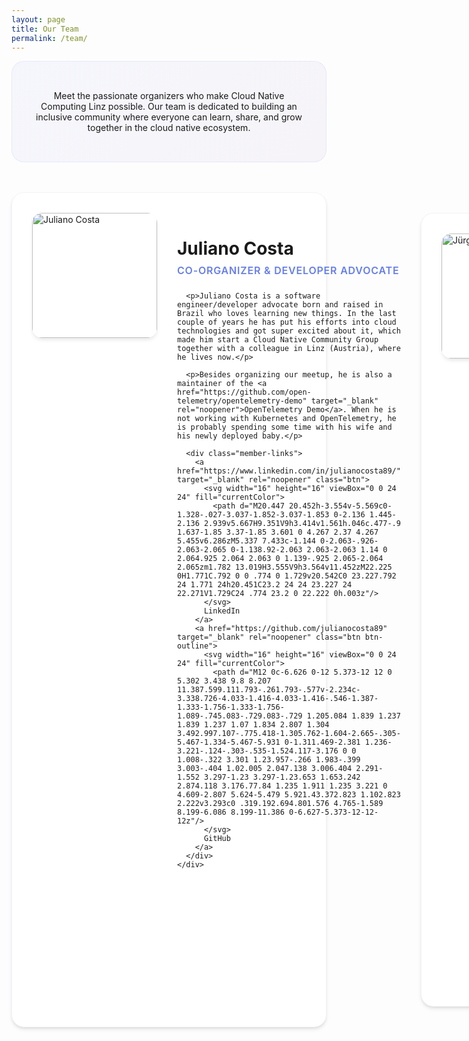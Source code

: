 ```yaml
---
layout: page
title: Our Team
permalink: /team/
---
```


<div class="team-intro">
  <p class="lead">Meet the passionate organizers who make Cloud Native Computing Linz possible. Our team is dedicated to building an inclusive community where everyone can learn, share, and grow together in the cloud native ecosystem.</p>
</div>

<div class="team-grid">
  <div class="team-member">
    <img src="{{ site.baseurl }}/images/juliano.jpg" alt="Juliano Costa" />
    <div class="member-info">
      <h3>Juliano Costa</h3>
      <div class="member-role">Co-Organizer & Developer Advocate</div>
      
      <p>Juliano Costa is a software engineer/developer advocate born and raised in Brazil who loves learning new things. In the last couple of years he has put his efforts into cloud technologies and got super excited about it, which made him start a Cloud Native Community Group together with a colleague in Linz (Austria), where he lives now.</p>
      
      <p>Besides organizing our meetup, he is also a maintainer of the <a href="https://github.com/open-telemetry/opentelemetry-demo" target="_blank" rel="noopener">OpenTelemetry Demo</a>. When he is not working with Kubernetes and OpenTelemetry, he is probably spending some time with his wife and his newly deployed baby.</p>
      
      <div class="member-links">
        <a href="https://www.linkedin.com/in/julianocosta89/" target="_blank" rel="noopener" class="btn">
          <svg width="16" height="16" viewBox="0 0 24 24" fill="currentColor">
            <path d="M20.447 20.452h-3.554v-5.569c0-1.328-.027-3.037-1.852-3.037-1.853 0-2.136 1.445-2.136 2.939v5.667H9.351V9h3.414v1.561h.046c.477-.9 1.637-1.85 3.37-1.85 3.601 0 4.267 2.37 4.267 5.455v6.286zM5.337 7.433c-1.144 0-2.063-.926-2.063-2.065 0-1.138.92-2.063 2.063-2.063 1.14 0 2.064.925 2.064 2.063 0 1.139-.925 2.065-2.064 2.065zm1.782 13.019H3.555V9h3.564v11.452zM22.225 0H1.771C.792 0 0 .774 0 1.729v20.542C0 23.227.792 24 1.771 24h20.451C23.2 24 24 23.227 24 22.271V1.729C24 .774 23.2 0 22.222 0h.003z"/>
          </svg>
          LinkedIn
        </a>
        <a href="https://github.com/julianocosta89" target="_blank" rel="noopener" class="btn btn-outline">
          <svg width="16" height="16" viewBox="0 0 24 24" fill="currentColor">
            <path d="M12 0c-6.626 0-12 5.373-12 12 0 5.302 3.438 9.8 8.207 11.387.599.111.793-.261.793-.577v-2.234c-3.338.726-4.033-1.416-4.033-1.416-.546-1.387-1.333-1.756-1.333-1.756-1.089-.745.083-.729.083-.729 1.205.084 1.839 1.237 1.839 1.237 1.07 1.834 2.807 1.304 3.492.997.107-.775.418-1.305.762-1.604-2.665-.305-5.467-1.334-5.467-5.931 0-1.311.469-2.381 1.236-3.221-.124-.303-.535-1.524.117-3.176 0 0 1.008-.322 3.301 1.23.957-.266 1.983-.399 3.003-.404 1.02.005 2.047.138 3.006.404 2.291-1.552 3.297-1.23 3.297-1.23.653 1.653.242 2.874.118 3.176.77.84 1.235 1.911 1.235 3.221 0 4.609-2.807 5.624-5.479 5.921.43.372.823 1.102.823 2.222v3.293c0 .319.192.694.801.576 4.765-1.589 8.199-6.086 8.199-11.386 0-6.627-5.373-12-12-12z"/>
          </svg>
          GitHub
        </a>
      </div>
    </div>
  </div>

  <div class="team-member">
    <img src="{{ site.baseurl }}/images/juergen.jpg" alt="Jürgen Etzlstorfer" />
    <div class="member-info">
      <h3>Jürgen Etzlstorfer</h3>
      <div class="member-role">Co-Organizer & Cloud Specialist</div>
      
      <p>Jürgen is an Application Innovation Specialist at Microsoft Austria, supporting Azure customers on their journey with Kubernetes, Containers, DevOps, GitHub, and other cloud native tools. He has been working in the industry in various roles including developer, researcher, product manager, and evangelist for over 10 years.</p>
      
      <p>Jürgen is a maintainer of the <a href="https://keptn.sh" target="_blank" rel="noopener">Keptn</a> open-source project and loves to share his experience with the community. He co-founded the Cloud-Native Computing Linz meetup to bring together like-minded professionals and foster knowledge sharing in the region.</p>
      
      <div class="member-links">
        <a href="https://www.linkedin.com/in/juergenetzlstorfer/" target="_blank" rel="noopener" class="btn">
          <svg width="16" height="16" viewBox="0 0 24 24" fill="currentColor">
            <path d="M20.447 20.452h-3.554v-5.569c0-1.328-.027-3.037-1.852-3.037-1.853 0-2.136 1.445-2.136 2.939v5.667H9.351V9h3.414v1.561h.046c.477-.9 1.637-1.85 3.37-1.85 3.601 0 4.267 2.37 4.267 5.455v6.286zM5.337 7.433c-1.144 0-2.063-.926-2.063-2.065 0-1.138.92-2.063 2.063-2.063 1.14 0 2.064.925 2.064 2.063 0 1.139-.925 2.065-2.064 2.065zm1.782 13.019H3.555V9h3.564v11.452zM22.225 0H1.771C.792 0 0 .774 0 1.729v20.542C0 23.227.792 24 1.771 24h20.451C23.2 24 24 23.227 24 22.271V1.729C24 .774 23.2 0 22.222 0h.003z"/>
          </svg>
          LinkedIn
        </a>
        <a href="https://jetzlstorfer.github.io" target="_blank" rel="noopener" class="btn btn-outline">
          <svg width="16" height="16" viewBox="0 0 24 24" fill="currentColor">
            <path d="M12 2C6.477 2 2 6.477 2 12s4.477 10 10 10 10-4.477 10-10S17.523 2 12 2zm-1 17.93c-3.94-.49-7-3.85-7-7.93 0-.62.08-1.21.21-1.79L9 15v1c0 1.1.9 2 2 2v1.93zm6.9-2.54c-.26-.81-1-1.39-1.9-1.39h-1v-3c0-.55-.45-1-1-1H8v-2h2c.55 0 1-.45 1-1V7h2c1.1 0 2-.9 2-2v-.41c2.93 1.19 5 4.06 5 7.41 0 2.08-.8 3.97-2.1 5.39z"/>
          </svg>
          Website
        </a>
        <a href="https://github.com/jetzlstorfer" target="_blank" rel="noopener" class="btn btn-outline">
          <svg width="16" height="16" viewBox="0 0 24 24" fill="currentColor">
            <path d="M12 0c-6.626 0-12 5.373-12 12 0 5.302 3.438 9.8 8.207 11.387.599.111.793-.261.793-.577v-2.234c-3.338.726-4.033-1.416-4.033-1.416-.546-1.387-1.333-1.756-1.333-1.756-1.089-.745.083-.729.083-.729 1.205.084 1.839 1.237 1.839 1.237 1.07 1.834 2.807 1.304 3.492.997.107-.775.418-1.305.762-1.604-2.665-.305-5.467-1.334-5.467-5.931 0-1.311.469-2.381 1.236-3.221-.124-.303-.535-1.524.117-3.176 0 0 1.008-.322 3.301 1.23.957-.266 1.983-.399 3.003-.404 1.02.005 2.047.138 3.006.404 2.291-1.552 3.297-1.23 3.297-1.23.653 1.653.242 2.874.118 3.176.77.84 1.235 1.911 1.235 3.221 0 4.609-2.807 5.624-5.479 5.921.43.372.823 1.102.823 2.222v3.293c0 .319.192.694.801.576 4.765-1.589 8.199-6.086 8.199-11.386 0-6.627-5.373-12-12-12z"/>
          </svg>
          GitHub
        </a>
      </div>
    </div>
  </div>
</div>

<div class="join-team-section">
  <div class="card">
    <h3>Want to Join Our Team?</h3>
    <p>We're always looking for passionate individuals who want to help grow the cloud native community in Linz. Whether you're interested in organizing events, speaking, or helping with logistics, we'd love to hear from you!</p>
    <div style="text-align: center; margin-top: 2rem;">
      <a href="https://forms.gle/9GPboKs4T5Yboq5c8" target="_blank" rel="noopener" class="btn btn-large">
        <svg width="20" height="20" viewBox="0 0 24 24" fill="currentColor">
          <path d="M12 2C6.48 2 2 6.48 2 12s4.48 10 10 10 10-4.48 10-10S17.52 2 12 2zm5 11h-4v4h-2v-4H7v-2h4V7h2v4h4v2z"/>
        </svg>
        Get Involved
      </a>
    </div>
  </div>
</div>

<style>
.team-intro {
  text-align: center;
  margin-bottom: 3rem;
  padding: 2rem;
  background: linear-gradient(135deg, rgba(102, 126, 234, 0.05) 0%, rgba(118, 75, 162, 0.05) 100%);
  border-radius: 20px;
  border: 1px solid rgba(102, 126, 234, 0.1);
}

.team-grid {
  display: flex;
  flex-direction: column;
  gap: 3rem;
  margin-bottom: 4rem;
}

.team-member {
  display: flex;
  align-items: flex-start;
  gap: 2rem;
  padding: 2rem;
  background: white;
  border-radius: 20px;
  box-shadow: 0 4px 6px -1px rgba(0, 0, 0, 0.1), 0 2px 4px -1px rgba(0, 0, 0, 0.06);
  transition: all 0.4s cubic-bezier(0.4, 0, 0.2, 1);
  border: 1px solid #f3f4f6;
  
  &:hover {
    transform: translateY(-8px);
    box-shadow: 0 20px 25px -5px rgba(0, 0, 0, 0.1), 0 10px 10px -5px rgba(0, 0, 0, 0.04);
  }
  
  img {
    width: 200px;
    height: 200px;
    border-radius: 16px;
    object-fit: cover;
    box-shadow: 0 4px 6px -1px rgba(0, 0, 0, 0.1);
    flex-shrink: 0;
  }
  
  .member-info {
    flex: 1;
    
    h3 {
      margin-bottom: 0.5rem;
      text-align: left;
      font-size: 1.75rem;
      
      &::after {
        display: none;
      }
    }
    
    .member-role {
      color: #667eea;
      font-weight: 600;
      font-size: 1rem;
      margin-bottom: 1.5rem;
      text-transform: uppercase;
      letter-spacing: 0.05em;
    }
    
    p {
      line-height: 1.7;
      margin-bottom: 1rem;
      color: #6b7280;
      
      a {
        color: #667eea;
        font-weight: 500;
        text-decoration: none;
        border-bottom: 1px solid transparent;
        transition: border-bottom-color 0.3s ease;
        
        &:hover {
          border-bottom-color: #667eea;
        }
      }
    }
    
    .member-links {
      display: flex;
      gap: 0.75rem;
      margin-top: 2rem;
      flex-wrap: wrap;
      
      a {
        display: inline-flex;
        align-items: center;
        gap: 0.5rem;
        padding: 0.75rem 1.25rem;
        background: linear-gradient(135deg, #667eea 0%, #764ba2 100%);
        color: white;
        text-decoration: none;
        font-weight: 600;
        border-radius: 12px;
        transition: all 0.3s cubic-bezier(0.4, 0, 0.2, 1);
        border: none;
        cursor: pointer;
        font-size: 0.875rem;
        
        &:hover {
          transform: translateY(-2px);
          box-shadow: 0 10px 15px -3px rgba(0, 0, 0, 0.1);
          color: white;
        }
        
        &.btn-outline {
          background: transparent;
          color: #667eea;
          border: 2px solid #667eea;
          
          &:hover {
            background: #667eea;
            color: white;
          }
        }
        
        svg {
          flex-shrink: 0;
        }
      }
    }
  }
  
  @media screen and (max-width: 768px) {
    flex-direction: column;
    text-align: center;
    gap: 1.5rem;
    
    img {
      width: 150px;
      height: 150px;
      margin: 0 auto;
    }
    
    .member-info {
      h3 {
        text-align: center;
      }
      
      .member-links {
        justify-content: center;
      }
    }
  }
}

.join-team-section {
  margin-top: 4rem;
  
  .card {
    text-align: center;
    padding: 3rem;
    background: linear-gradient(135deg, rgba(102, 126, 234, 0.05) 0%, rgba(118, 75, 162, 0.05) 100%);
    border: 1px solid rgba(102, 126, 234, 0.2);
    
    h3 {
      font-size: 1.75rem;
      margin-bottom: 1rem;
      text-align: center;
      
      &::after {
        display: none;
      }
    }
    
    p {
      font-size: 1.125rem;
      line-height: 1.6;
      color: #6b7280;
      max-width: 600px;
      margin: 0 auto 2rem;
    }
  }
}
</style>

